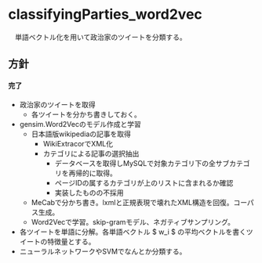 # classifyingParties_word2vec
　単語ベクトル化を用いて政治家のツイートを分類する。

## 方針
#### 完了
- 政治家のツイートを取得
   - 各ツイートを分かち書きしておく。
 - gensim.Word2Vecのモデル作成と学習
   - 日本語版wikipediaの記事を取得
     - WikiExtracorでXML化
     - カテゴリによる記事の選択抽出 
       - データベースを取得しMySQLで対象カテゴリ下の全サブカテゴリを再帰的に取得。
       - ページIDの属するカテゴリが上のリストに含まれるか確認
       - 実装したものの不採用
   - MeCabで分かち書き。lxmlと正規表現で壊れたXML構造を回復。コーパス生成。
   - Word2Vecで学習。skip-gramモデル、ネガティブサンプリング。  
- 各ツイートを単語に分解。各単語ベクトル $ w_i $ の平均ベクトルを書くツイートの特徴量とする。
- ニューラルネットワークやSVMでなんとか分類する。
 
　　　 
